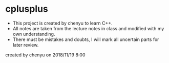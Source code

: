 # cplusplus
- This project is created by chenyu to learn C++.
- All notes are taken from the lecture notes in class and modified with my own understanding.
- There must be mistakes and doubts, I will mark all uncertain parts for later review.

created by chenyu on 2018/11/19 8:00
